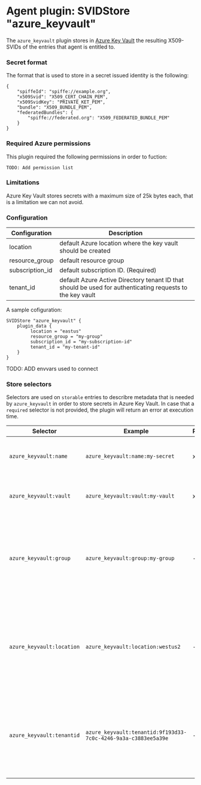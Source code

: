 # Agent plugin: SVIDStore "azure_keyvault"

The `azure_keyvault` plugin stores in [Azure Key Vault](https://azure.microsoft.com/en-us/services/key-vault/) the resulting X509-SVIDs of the entries that agent is entitled to.

### Secret format

The format that is used to store in a secret issued identity is the following:

```
{
	"spiffeId": "spiffe://example.org",
	"x509Svid": "X509_CERT_CHAIN_PEM",
	"x509SvidKey": "PRIVATE_KET_PEM",
	"bundle": "X509_BUNDLE_PEM",
	"federatedBundles": {
		"spiffe://federated.org": "X509_FEDERATED_BUNDLE_PEM"
	}
}
```

### Required Azure permissions

This plugin required the following permissions in order to fuction:

```
TODO: Add permission list
```

### Limitations

Azure Key Vault stores secrets with a maximum size of 25k bytes each, that is a limitation we can not avoid.


### Configuration

| Configuration        | Description |  
| -------------------- | ------------------------------------------------------------ |  
| location             | default Azure location where the key vault should be created |
| resource_group       | default resource group                                       |
| subscription_id      | default subscription ID. (Required)                          |
| tenant_id            | default Azure Active Directory tenant ID that should be used for authenticating requests to the key vault |

A sample cofiguration:

```
SVIDStore "azure_keyvault" {
    plugin_data {
         location = "eastus"
         resource_group = "my-group"
         subscription_id = "my-subscription-id" 
         tenant_id = "my-tenant-id" 
    }
}
```
 TODO: ADD envvars used to connect

### Store selectors

Selectors are used on `storable` entries to describre metadata that is needed by `azure_keyvault` in order to store secrets in Azure Key Vault. In case that a `required` selector is not provided, the plugin will return an error at execution time. 

| Selector                  | Example                           | Required | Description |
| ------------------------- | --------------------------------- | -------- | ----------- |
| `azure_keyvault:name`     | `azure_keyvault:name:my-secret`   | x        | The secret name where SVID will be stored |
| `azure_keyvault:vault`    | `azure_keyvault:vault:my-vault`   | x        | The secret vault where secret will be contained |
| `azure_keyvault:group`    | `azure_keyvault:group:my-group`   | -        | The Azure resource group where Vault lives, if not set uses configured default resource group on plugin |
| `azure_keyvault:location` | `azure_keyvault:location:westus2` | -        | The Azure location where key vault should be created, if not set uses configured default location on plugin. |
| `azure_keyvault:tenantid` | `azure_keyvault:tenantid:9f193d33-7c0c-4246-9a3a-c3883ee5a39e` | -       | The Azure Active directory teant ID used when creating Vault, if not set uses configured tenant ID on plugin  |

